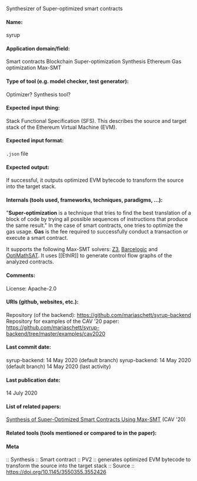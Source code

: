 Synthesizer of Super-optimized smart contracts

#### Name:
syrup

#### Application domain/field:
Smart contracts
Blockchain
Super-optimization
Synthesis
Ethereum
Gas optimization
Max-SMT

#### Type of tool (e.g. model checker, test generator):
Optimizer? Synthesis tool?

#### Expected input thing:
Stack Functional Specification (SFS). This describes the source and target stack of the Ethereum Virtual Machine (EVM).

#### Expected input format:
`.json` file

#### Expected output:
If successful, it outputs optimized EVM bytecode to transform the source into the target stack.

#### Internals (tools used, frameworks, techniques, paradigms, ...):
"**Super-optimization** is a technique that tries to find the best translation of a block of code by trying all possible sequences of instructions that produce the same result."
In the case of smart contracts, one tries to optimize the gas usage. **Gas** is the fee required to successfully conduct a transaction or execute a smart contract.

It supports the following Max-SMT solvers: [Z3](../Solvers/SMT/Z3.md), [Barcelogic](../Solvers/SMT/Barcelogic.md) and [OptiMathSAT](../Solvers/OptiMathSAT.md).
It uses [[EthIR]] to generate control flow graphs of the analyzed contracts.

#### Comments:
License: Apache-2.0

#### URIs (github, websites, etc.):
Repository (of the backend): https://github.com/mariaschett/syrup-backend
Repository for examples of the CAV '20 paper: https://github.com/mariaschett/syrup-backend/tree/master/examples/cav2020

#### Last commit date:
syrup-backend: 14 May 2020 (default branch)
syrup-backend: 14 May 2020 (default branch)
14 May 2020 (last activity)

#### Last publication date:
14 July 2020

#### List of related papers:
[Synthesis of Super-Optimized Smart Contracts Using Max-SMT](https://doi.org/10.1007/978-3-030-53288-8_10) (CAV '20)

#### Related tools (tools mentioned or compared to in the paper):

#### Meta
:: Synthesis
:: Smart contract
:: PV2 :: generates optimized EVM bytecode to transform the source into the target stack
:: Source :: https://doi.org/10.1145/3550355.3552426
